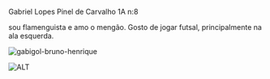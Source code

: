 Gabriel Lopes Pinel de Carvalho 1A n:8

sou flamenguista e amo o mengão. Gosto de jogar futsal, principalmente na ala esquerda.

![gabigol-bruno-henrique](https://github.com/G4BRI3LX200/GABRIEL/assets/137064971/e41cecc5-9017-434b-8689-e0d9d62b6f4c)

![ALT](https://github.com/G4BRI3LX200/GABRIEL/assets/137064971/d324a380-0e9f-47f1-9a86-b8c684b85c36)
